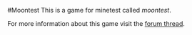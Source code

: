 #Moontest
This is a game for minetest called *moontest*.

For more information about this game visit the [forum thread](https://forum.minetest.net/viewtopic.php?f=9&t=5305).
